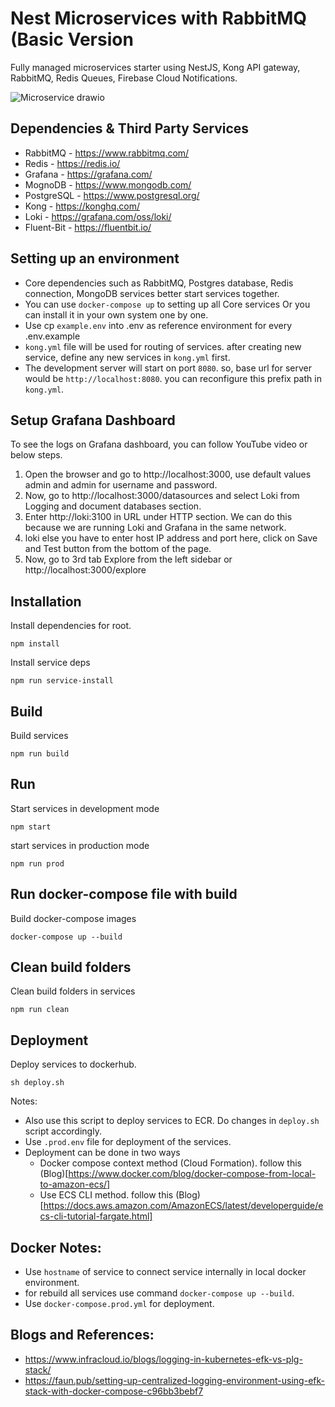 # Nest Microservices with RabbitMQ (Basic Version
Fully managed microservices starter using NestJS, Kong API gateway, RabbitMQ, Redis Queues, Firebase Cloud Notifications.

![Microservice drawio](https://user-images.githubusercontent.com/23061515/160799926-6ea731ae-ff63-4044-9452-b58f3cbe99a3.png)

## Dependencies & Third Party Services
- RabbitMQ - https://www.rabbitmq.com/
- Redis - https://redis.io/
- Grafana - https://grafana.com/
- MognoDB - https://www.mongodb.com/
- PostgreSQL - https://www.postgresql.org/
- Kong - https://konghq.com/
- Loki - https://grafana.com/oss/loki/
- Fluent-Bit - https://fluentbit.io/

## Setting up an environment
- Core dependencies such as RabbitMQ, Postgres database, Redis connection, MongoDB services better start services together.
- You can use `docker-compose up` to setting up all Core services Or you can install it in your own system one by one.
- Use cp `example.env` into .env as reference environment for every .env.example
- `kong.yml` file will be used for routing of services. after creating new service, define any new services in `kong.yml` first.
- The development server will start on port `8080`. so, base url for server would be `http://localhost:8080`. you can reconfigure this prefix path in `kong.yml`.

## Setup Grafana Dashboard
To see the logs on Grafana dashboard, you can follow YouTube video or below steps.
1. Open the browser and go to http://localhost:3000, use default values admin and admin for username and password.
2. Now, go to http://localhost:3000/datasources and select Loki from Logging and document databases section.
3. Enter http://loki:3100 in URL under HTTP section. We can do this because we are running Loki and Grafana in the same network.
4. loki else you have to enter host IP address and port here, click on Save and Test button from the bottom of the page.
5. Now, go to 3rd tab Explore from the left sidebar or http://localhost:3000/explore

## Installation

Install dependencies for root.
```
npm install
```

Install service deps
```
npm run service-install
```

## Build

Build services
```
npm run build
```

## Run

Start services in development mode
```
npm start
```
start services in production mode
```
npm run prod
```

## Run docker-compose file with build

Build docker-compose images 
```
docker-compose up --build
```

## Clean build folders

Clean build folders in services
```
npm run clean
```

## Deployment

Deploy services to dockerhub.
```
sh deploy.sh
```
Notes:
- Also use this script to deploy services to ECR. Do changes in `deploy.sh` script accordingly.
- Use `.prod.env` file for deployment of the services. 
- Deployment can be done in two ways
  - Docker compose context method (Cloud Formation). follow this (Blog)[https://www.docker.com/blog/docker-compose-from-local-to-amazon-ecs/] 
  - Use ECS CLI method. follow this (Blog)[https://docs.aws.amazon.com/AmazonECS/latest/developerguide/ecs-cli-tutorial-fargate.html]
## Docker Notes:
- Use `hostname` of service to connect service internally in local docker environment.
- for rebuild all services use command `docker-compose up --build`.  
- Use `docker-compose.prod.yml` for deployment.

## Blogs and References:
- https://www.infracloud.io/blogs/logging-in-kubernetes-efk-vs-plg-stack/
- https://faun.pub/setting-up-centralized-logging-environment-using-efk-stack-with-docker-compose-c96bb3bebf7






